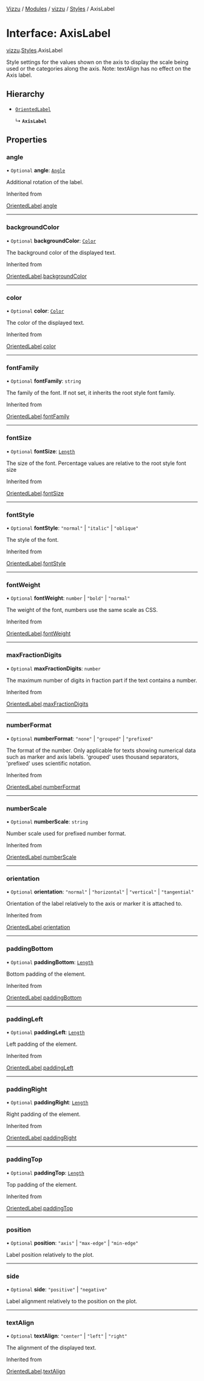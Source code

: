 [Vizzu](../README.md) / [Modules](../modules.md) / [vizzu](../modules/vizzu.md)
/ [Styles](../modules/vizzu.Styles.md) / AxisLabel

# Interface: AxisLabel

[vizzu](../modules/vizzu.md).[Styles](../modules/vizzu.Styles.md).AxisLabel

Style settings for the values shown on the axis to display the scale being used
or the categories along the axis. Note: textAlign has no effect on the Axis
label.

## Hierarchy

- [`OrientedLabel`](vizzu.Styles.OrientedLabel.md)

  ↳ **`AxisLabel`**

## Properties

### angle

• `Optional` **angle**: [`Angle`](../modules/vizzu.Styles.md#angle)

Additional rotation of the label.

Inherited from

[OrientedLabel](vizzu.Styles.OrientedLabel.md).[angle](vizzu.Styles.OrientedLabel.md#angle)

______________________________________________________________________

### backgroundColor

• `Optional` **backgroundColor**: [`Color`](../modules/vizzu.Styles.md#color)

The background color of the displayed text.

Inherited from

[OrientedLabel](vizzu.Styles.OrientedLabel.md).[backgroundColor](vizzu.Styles.OrientedLabel.md#backgroundcolor)

______________________________________________________________________

### color

• `Optional` **color**: [`Color`](../modules/vizzu.Styles.md#color)

The color of the displayed text.

Inherited from

[OrientedLabel](vizzu.Styles.OrientedLabel.md).[color](vizzu.Styles.OrientedLabel.md#color)

______________________________________________________________________

### fontFamily

• `Optional` **fontFamily**: `string`

The family of the font. If not set, it inherits the root style font family.

Inherited from

[OrientedLabel](vizzu.Styles.OrientedLabel.md).[fontFamily](vizzu.Styles.OrientedLabel.md#fontfamily)

______________________________________________________________________

### fontSize

• `Optional` **fontSize**: [`Length`](../modules/vizzu.Styles.md#length)

The size of the font. Percentage values are relative to the root style font size

Inherited from

[OrientedLabel](vizzu.Styles.OrientedLabel.md).[fontSize](vizzu.Styles.OrientedLabel.md#fontsize)

______________________________________________________________________

### fontStyle

• `Optional` **fontStyle**: `"normal"` | `"italic"` | `"oblique"`

The style of the font.

Inherited from

[OrientedLabel](vizzu.Styles.OrientedLabel.md).[fontStyle](vizzu.Styles.OrientedLabel.md#fontstyle)

______________________________________________________________________

### fontWeight

• `Optional` **fontWeight**: `number` | `"bold"` | `"normal"`

The weight of the font, numbers use the same scale as CSS.

Inherited from

[OrientedLabel](vizzu.Styles.OrientedLabel.md).[fontWeight](vizzu.Styles.OrientedLabel.md#fontweight)

______________________________________________________________________

### maxFractionDigits

• `Optional` **maxFractionDigits**: `number`

The maximum number of digits in fraction part if the text contains a number.

Inherited from

[OrientedLabel](vizzu.Styles.OrientedLabel.md).[maxFractionDigits](vizzu.Styles.OrientedLabel.md#maxfractiondigits)

______________________________________________________________________

### numberFormat

• `Optional` **numberFormat**: `"none"` | `"grouped"` | `"prefixed"`

The format of the number. Only applicable for texts showing numerical data such
as marker and axis labels. 'grouped' uses thousand separators, 'prefixed' uses
scientific notation.

Inherited from

[OrientedLabel](vizzu.Styles.OrientedLabel.md).[numberFormat](vizzu.Styles.OrientedLabel.md#numberformat)

______________________________________________________________________

### numberScale

• `Optional` **numberScale**: `string`

Number scale used for prefixed number format.

Inherited from

[OrientedLabel](vizzu.Styles.OrientedLabel.md).[numberScale](vizzu.Styles.OrientedLabel.md#numberscale)

______________________________________________________________________

### orientation

• `Optional` **orientation**: `"normal"` | `"horizontal"` | `"vertical"` |
`"tangential"`

Orientation of the label relatively to the axis or marker it is attached to.

Inherited from

[OrientedLabel](vizzu.Styles.OrientedLabel.md).[orientation](vizzu.Styles.OrientedLabel.md#orientation)

______________________________________________________________________

### paddingBottom

• `Optional` **paddingBottom**: [`Length`](../modules/vizzu.Styles.md#length)

Bottom padding of the element.

Inherited from

[OrientedLabel](vizzu.Styles.OrientedLabel.md).[paddingBottom](vizzu.Styles.OrientedLabel.md#paddingbottom)

______________________________________________________________________

### paddingLeft

• `Optional` **paddingLeft**: [`Length`](../modules/vizzu.Styles.md#length)

Left padding of the element.

Inherited from

[OrientedLabel](vizzu.Styles.OrientedLabel.md).[paddingLeft](vizzu.Styles.OrientedLabel.md#paddingleft)

______________________________________________________________________

### paddingRight

• `Optional` **paddingRight**: [`Length`](../modules/vizzu.Styles.md#length)

Right padding of the element.

Inherited from

[OrientedLabel](vizzu.Styles.OrientedLabel.md).[paddingRight](vizzu.Styles.OrientedLabel.md#paddingright)

______________________________________________________________________

### paddingTop

• `Optional` **paddingTop**: [`Length`](../modules/vizzu.Styles.md#length)

Top padding of the element.

Inherited from

[OrientedLabel](vizzu.Styles.OrientedLabel.md).[paddingTop](vizzu.Styles.OrientedLabel.md#paddingtop)

______________________________________________________________________

### position

• `Optional` **position**: `"axis"` | `"max-edge"` | `"min-edge"`

Label position relatively to the plot.

______________________________________________________________________

### side

• `Optional` **side**: `"positive"` | `"negative"`

Label alignment relatively to the position on the plot.

______________________________________________________________________

### textAlign

• `Optional` **textAlign**: `"center"` | `"left"` | `"right"`

The alignment of the displayed text.

Inherited from

[OrientedLabel](vizzu.Styles.OrientedLabel.md).[textAlign](vizzu.Styles.OrientedLabel.md#textalign)
